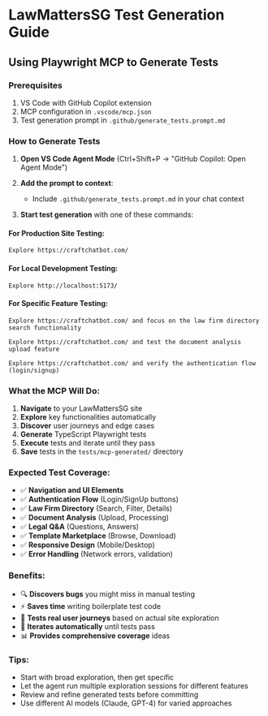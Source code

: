 # LawMattersSG Test Generation Guide

## Using Playwright MCP to Generate Tests

### Prerequisites
1. VS Code with GitHub Copilot extension
2. MCP configuration in `.vscode/mcp.json`
3. Test generation prompt in `.github/generate_tests.prompt.md`

### How to Generate Tests

1. **Open VS Code Agent Mode** (Ctrl+Shift+P → "GitHub Copilot: Open Agent Mode")

2. **Add the prompt to context**:
   - Include `.github/generate_tests.prompt.md` in your chat context

3. **Start test generation** with one of these commands:

#### For Production Site Testing:
```
Explore https://craftchatbot.com/
```

#### For Local Development Testing:
```
Explore http://localhost:5173/
```

#### For Specific Feature Testing:
```
Explore https://craftchatbot.com/ and focus on the law firm directory search functionality
```

```
Explore https://craftchatbot.com/ and test the document analysis upload feature
```

```
Explore https://craftchatbot.com/ and verify the authentication flow (login/signup)
```

### What the MCP Will Do:

1. **Navigate** to your LawMattersSG site
2. **Explore** key functionalities automatically
3. **Discover** user journeys and edge cases
4. **Generate** TypeScript Playwright tests
5. **Execute** tests and iterate until they pass
6. **Save** tests in the `tests/mcp-generated/` directory

### Expected Test Coverage:

- ✅ **Navigation and UI Elements**
- ✅ **Authentication Flow** (Login/SignUp buttons)
- ✅ **Law Firm Directory** (Search, Filter, Details)
- ✅ **Document Analysis** (Upload, Processing)
- ✅ **Legal Q&A** (Questions, Answers)
- ✅ **Template Marketplace** (Browse, Download)
- ✅ **Responsive Design** (Mobile/Desktop)
- ✅ **Error Handling** (Network errors, validation)

### Benefits:

- 🔍 **Discovers bugs** you might miss in manual testing
- ⚡ **Saves time** writing boilerplate test code
- 🎯 **Tests real user journeys** based on actual site exploration
- 🔄 **Iterates automatically** until tests pass
- 📊 **Provides comprehensive coverage** ideas

### Tips:

- Start with broad exploration, then get specific
- Let the agent run multiple exploration sessions for different features
- Review and refine generated tests before committing
- Use different AI models (Claude, GPT-4) for varied approaches
